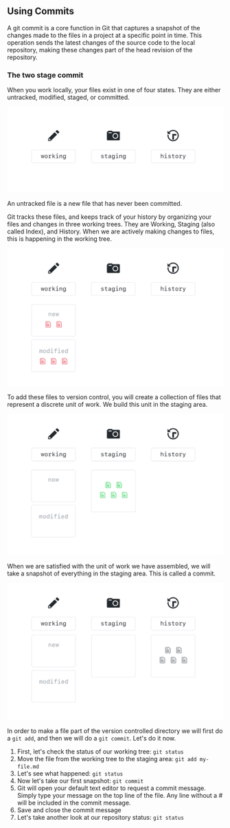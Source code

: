 ## Using Commits

A git commit is a core function in Git that captures a snapshot of the changes made to the files in a project at a specific point in time. This operation sends the latest changes of the source code to the local repository, making these changes part of the head revision of the repository.

### The two stage commit

When you work locally, your files exist in one of four states. They are either untracked, modified, staged, or committed.

![The Two Stage Commit - Part 1](./img/two-stage-commit-a.png)

An untracked file is a new file that has never been committed.

Git tracks these files, and keeps track of your history by organizing your files and changes in three working trees. They are Working, Staging (also called Index), and History. When we are actively making changes to files, this is happening in the working tree.

![The Two Stage Commit - Part 2](./img/two-stage-commit-b.png)

To add these files to version control, you will create a collection of files that represent a discrete unit of work. We build this unit in the staging area.

![The Two Stage Commit - Part 3](./img/two-stage-commit-c.png)

When we are satisfied with the unit of work we have assembled, we will take a snapshot of everything in the staging area. This is called a commit.

![The Two Stage Commit - Part 4](./img/two-stage-commit-d.png)

In order to make a file part of the version controlled directory we will first do a `git add`, and then we will do a `git commit`. Let's do it now.

1. First, let's check the status of our working tree: `git status`
1. Move the file from the working tree to the staging area: `git add my-file.md`
1. Let's see what happened: `git status`
1. Now let's take our first snapshot: `git commit`
1. Git will open your default text editor to request a commit message. Simply type your message on the top line of the file. Any line without a # will be included in the commit message.
1. Save and close the commit message
1. Let's take another look at our repository status: `git status`
